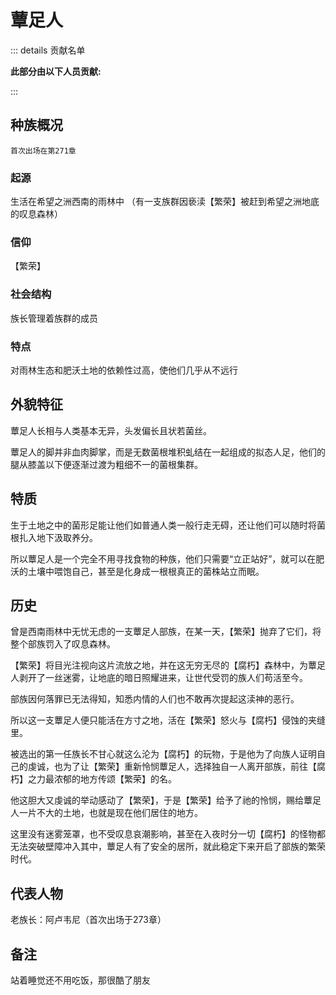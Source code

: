 # 蕈足人
::: details 贡献名单

**此部分由以下人员贡献:**
<MemberBlock :filterNames="teamMembers" />

<script setup>


const teamMembers = [
'布吉岛',
'翎洛',

];
</script>

:::
## 种族概况

`首次出场在第271章`

### 起源 
生活在希望之洲西南的雨林中
（有一支族群因亵渎【繁荣】被赶到希望之洲地底的叹息森林）
### 信仰

 【繁荣】

### 社会结构
族长管理着族群的成员

### 特点
对雨林生态和肥沃土地的依赖性过高，使他们几乎从不远行

## 外貌特征
蕈足人长相与人类基本无异，头发偏长且状若菌丝。

蕈足人的脚并非血肉脚掌，而是无数菌根堆积虬结在一起组成的拟态人足，他们的腿从膝盖以下便逐渐过渡为粗细不一的菌根集群。

## 特质
生于土地之中的菌形足能让他们如普通人类一般行走无碍，还让他们可以随时将菌根扎入地下汲取养分。

所以蕈足人是一个完全不用寻找食物的种族，他们只需要“立正站好”，就可以在肥沃的土壤中喂饱自己，甚至是化身成一根根真正的菌株站立而眠。

## 历史
曾是西南雨林中无忧无虑的一支蕈足人部族，在某一天，【繁荣】抛弃了它们，将整个部族罚入了叹息森林。

【繁荣】将目光注视向这片流放之地，并在这无穷无尽的【腐朽】森林中，为蕈足人剥开了一丝迷雾，让地底的暗日照耀进来，让世代受罚的族人们苟活至今。

部族因何落罪已无法得知，知悉内情的人们也不敢再次提起这渎神的恶行。

所以这一支蕈足人便只能活在方寸之地，活在【繁荣】怒火与【腐朽】侵蚀的夹缝里。

被选出的第一任族长不甘心就这么沦为【腐朽】的玩物，于是他为了向族人证明自己的虔诚，也为了让【繁荣】重新怜悯蕈足人，选择独自一人离开部族，前往【腐朽】之力最浓郁的地方传颂【繁荣】的名。

他这胆大又虔诚的举动感动了【繁荣】，于是【繁荣】给予了祂的怜悯，赐给蕈足人一片不大的土地，也就是现在他们居住的地方。

这里没有迷雾笼罩，也不受叹息哀潮影响，甚至在入夜时分一切【腐朽】的怪物都无法突破壁障冲入其中，蕈足人有了安全的居所，就此稳定下来开启了部族的繁荣时代。

## 代表人物
老族长：阿卢韦尼（首次出场于273章）
## 备注
站着睡觉还不用吃饭，那很酷了朋友
